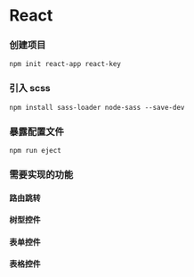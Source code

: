 # React

### 创建项目
    npm init react-app react-key

### 引入 scss
    npm install sass-loader node-sass --save-dev













### 暴露配置文件
    npm run eject


### 需要实现的功能

#### 路由跳转
#### 树型控件
#### 表单控件
#### 表格控件